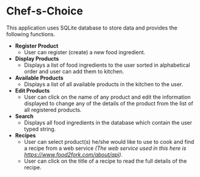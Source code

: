 # Chef-s-Choice
This application uses SQLite database to store data and provides the following functions.
- **Register Product**
  - User can register (create) a new food ingredient.
- **Display Products**
  - Displays a list of food ingredients to the user sorted in alphabetical order and user can add them to kitchen.
- **Available Products**
  - Displays a list of all available products in the kitchen to the user. 
- **Edit Products**
  - User can click on the name of any product and edit the information displayed to change any of the details of the product from the list of all registered products.
- **Search** 
  - Displays all food ingredients in the database which contain the user typed string.
- **Recipes** 
  - User can select product(s) he/she would like to use to cook and find a recipe from a web service *(The web service used in this here is https://www.food2fork.com/about/api)*. 
  - User can click on the title of a recipe to read the full details of the recipe.
